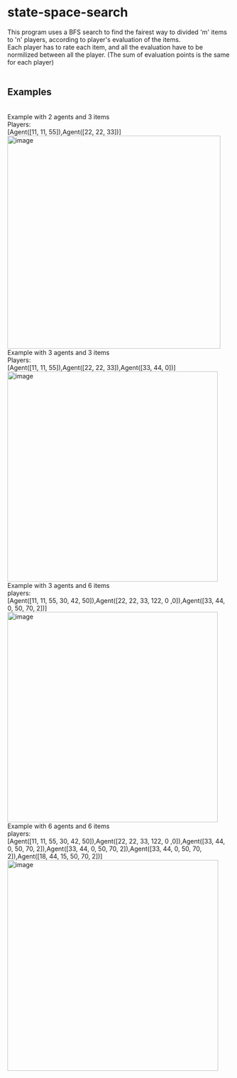# state-space-search
This program uses a BFS search to find the fairest way to divided 'm' items to 'n' players, according to player's evaluation of the items. <br>
Each player has to rate each item, and all the evaluation have to be normilized between all the player. (The sum of evaluation points is the same for each player) <br>
<br>

## Examples
<br>
Example with 2 agents and 3 items <br>
Players: <br>
[Agent([11, 11, 55]),Agent([22, 22, 33])] 
 <br>
<img width="480" alt="image" src="https://user-images.githubusercontent.com/90526270/202851038-ef9ba7f1-7276-4db9-859f-27601f7e7b98.png">
<br>
Example with 3 agents and 3 items <br>
Players: <br>
[Agent([11, 11, 55]),Agent([22, 22, 33]),Agent([33, 44, 0])] 
 <br>
<img width="474" alt="image" src="https://user-images.githubusercontent.com/90526270/202851233-cd11a392-f55a-441d-8304-9aff2437d0b0.png">
<br>
Example with 3 agents and 6 items <br>
players: <br>
[Agent([11, 11, 55, 30, 42, 50]),Agent([22, 22, 33, 122, 0 ,0]),Agent([33, 44, 0, 50, 70, 2])] 
 <br>
<img width="474" alt="image" src="https://user-images.githubusercontent.com/90526270/202851344-121b415e-4aee-4662-88f7-945686c633cc.png">
<br>
Example with 6 agents and 6 items <br>
players: <br>
[Agent([11, 11, 55, 30, 42, 50]),Agent([22, 22, 33, 122, 0 ,0]),Agent([33, 44, 0, 50, 70, 2]),Agent([33, 44, 0, 50, 70, 2]),Agent([33, 44, 0, 50, 70, 2]),Agent([18, 44, 15, 50, 70, 2])]
<img width="475" alt="image" src="https://user-images.githubusercontent.com/90526270/202852881-0d65edbd-4a53-4ea8-83cf-3fea3dcd3ebb.png">

